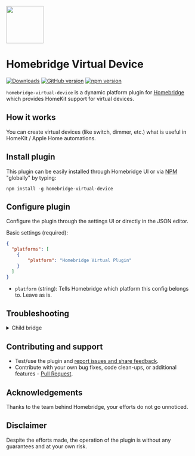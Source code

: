 <img src="https://raw.githubusercontent.com/homebridge/verified/latest/icons/homebridge-virtual-device.png" width="100px"></img>

# Homebridge Virtual Device

[![Downloads](https://img.shields.io/npm/dt/homebridge-virtual-device)](https://www.npmjs.com/package/homebridge-virtual-device)
[![GitHub version](https://img.shields.io/github/package-json/v/mkz212/homebridge-virtual-device?label=GitHub)](https://github.com/mkz212/homebridge-virtual-device/releases)
[![npm version](https://img.shields.io/npm/v/homebridge-virtual-device?color=%23cb3837&label=npm)](https://www.npmjs.com/package/homebridge-virtual-device)

`homebridge-virtual-device` is a dynamic platform plugin for [Homebridge](https://homebridge.io) which provides HomeKit support for virtual devices.

## How it works
You can create virtual devices (like switch, dimmer, etc.) what is useful in HomeKit / Apple Home automations.

## Install plugin

This plugin can be easily installed through Homebridge UI or via [NPM](https://www.npmjs.com/package/homebridge-virtual-device) "globally" by typing:

    npm install -g homebridge-virtual-device

## Configure plugin
Configure the plugin through the settings UI or directly in the JSON editor.

Basic settings (required):

```json
{
  "platforms": [
    {
        "platform": "Homebridge Virtual Plugin"
    }
  ]
}
```

- `platform` (string): Tells Homebridge which platform this config belongs to. Leave as is.

## Troubleshooting

<details>
<summary>Child bridge</summary>
    
- It's recommended you run this plugin as a [child bridge](https://github.com/homebridge/homebridge/wiki/Child-Bridges).

</details>

## Contributing and support

- Test/use the plugin and [report issues and share feedback](https://github.com/mkz212/homebridge-virtual-device/issues).
- Contribute with your own bug fixes, code clean-ups, or additional features - [Pull Request](https://github.com/mkz212/homebridge-virtual-device/pulls).

## Acknowledgements
Thanks to the team behind Homebridge, your efforts do not go unnoticed.

## Disclaimer
Despite the efforts made, the operation of the plugin is without any guarantees and at your own risk.


 
